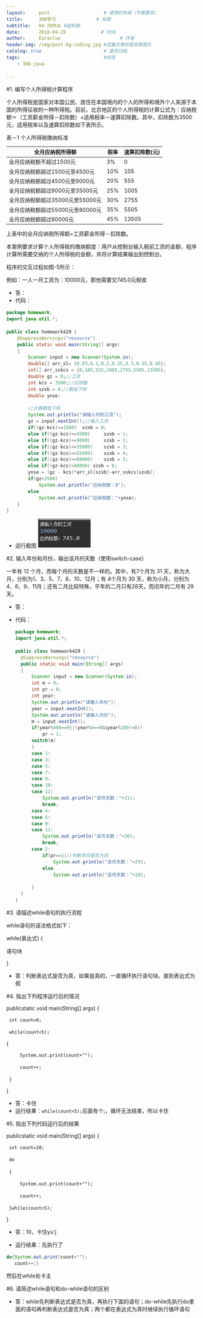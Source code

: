 ```yaml
---
layout:     post                    # 使用的布局（不需要改）
title:      308学习               # 标题 
subtitle:   04-29作业 #副标题
date:       2018-04-29             # 时间
author:     Euraxluo                      # 作者
header-img: /img/post-bg-coding.jpg #这篇文章标题背景图片
catalog: true                       # 是否归档
tags:                               #标签
    - 308-java

---
```


#1. 编写个人所得税计算程序

个人所得税是国家对本国公民、居住在本国境内的个人的所得和境外个人来源于本国的所得征收的一种所得税。目前，北京地区的个人所得税的计算公式为：应纳税额＝（工资薪金所得－扣除数）×适用税率－速算扣除数。其中，扣除数为3500元，适用税率以及速算扣除数如下表所示。

表－1 个人所得税缴纳标准

| **全月应纳税所得额**             | **税率** | **速算扣除数(元)** |
| -------------------------------- | -------- | ------------------ |
| 全月应纳税额不超过1500元         | 3%       | 0                  |
| 全月应纳税额超过1500元至4500元   | 10%      | 105                |
| 全月应纳税额超过4500元至9000元   | 20%      | 555                |
| 全月应纳税额超过9000元至35000元  | 25%      | 1005               |
| 全月应纳税额超过35000元至55000元 | 30%      | 2755               |
| 全月应纳税额超过55000元至80000元 | 35%      | 5505               |
| 全月应纳税额超过80000元          | 45%      | 13505              |

上表中的全月应纳税所得额=工资薪金所得－扣除数。

本案例要求计算个人所得税的缴纳额度：用户从控制台输入税前工资的金额，程序计算所需要交纳的个人所得税的金额，并将计算结果输出到控制台。

程序的交互过程如图-5所示：

例如：一人一月工资为：10000元，那他需要交745.0元税收

+ 答：
+ 代码：
```java
package homework;
import java.util.*;

public class homework429 {
	@SuppressWarnings("resource")
	public static void main(String[] args)
	{
		Scanner input = new Scanner(System.in);
		double[] arr_sl= {0.03,0.1,0.2,0.25,0.3,0.35,0.45};
		int[] arr_sskcs = {0,105,555,1005,2755,5505,13505};
		double gz = 0;//工资
		int kcs = 3500;//扣除数
		int szxb = 0;//数组下标
		double ynse;

		//计算数组下标
		System.out.println("请输入你的工资");
		gz = input.nextInt();//输入工资
		if((gz-kcs)<=1500)	szxb = 0;
		else if((gz-kcs)<=4500)		szxb = 1;
		else if((gz-kcs)<=9000)		szxb = 2;
		else if((gz-kcs)<=35000)	szxb = 3;
		else if((gz-kcs)<=55000)	szxb = 4;
		else if((gz-kcs)<=80000)	szxb = 5;
		else if((gz-kcs)>80000)	szxb = 6;
		ynse = (gz - kcs)*arr_sl[szxb]-arr_sskcs[szxb];
		if(gz<3500)	
			System.out.println("应纳税额：0");
		else
			System.out.println("应纳税额："+ynse);
	}
}

```
+ 运行截图
  ![](../image/2018.4.29.png)


#2. 输入年份和月份，输出该月的天数（使用switch-case）

一年有 12 个月，而每个月的天数是不一样的。其中，有7个月为 31 天，称为大月，分别为1、3、5、7、8、10、12月；有 4个月为 30 天，称为小月，分别为4、6、9、11月；还有二月比较特殊，平年的二月只有28天，而闰年的二月有 29 天。

+ 答：

+ 代码：

  ```java
  package homework;
  import java.util.*;
  
  public class homework429 {
  	@SuppressWarnings("resource")
  	public static void main(String[] args)
  	{
  		Scanner input = new Scanner(System.in);
  		int m = 0;
  		int pr = 0;
  		int year;
  		System.out.println("请输入年份");
  		year = input.nextInt();
  		System.out.println("请输入月份");
  		m = input.nextInt();
  	    if(year%400==0||(year%4==0&&year%100!=0))
  	    	pr = 1;
  		switch(m)
  		{
  		case 1:
  		case 3:
  		case 5:
  		case 7:
  		case 8:
  		case 10:
  		case 12:
  			System.out.println("该月天数："+31);
  			break;
  		case 4:
  		case 6:
  		case 9:
  		case 11:
  			System.out.println("该月天数："+30);
  			break;
  		case 2:
  			if(pr==1)//判断年份是否为闰
  				System.out.println("该月天数："+29);
  			else
  				System.out.println("该月天数："+28);
  
  		}
  	}
  }
  
  ```


#3. 请描述while语句的执行流程

while语句的语法格式如下：

while(表达式) {

   语句块

}

+ 答：判断表达式是否为真，如果是真的，一直循环执行语句块。直到表达式为假


#4. 指出下列程序运行后的情况

 publicstatic void main(String[] args) {

     int count=0;
    
     while(count<5);

{

         System.out.print(count+"");
    
         count++;
    
     }

 }

+ 答：卡住
+ 运行结果：`while(count<5);`后面有个;，循环无法结束，所以卡住

#5. 指出下列代码运行后的结果

 publicstatic void main(String[] args) {

     int count=10;
    
     do
    
     {
    
         System.out.print(count+"");
    
         count++;
    
     }while(count<5);

 }

+ 答：10，卡住yu'j

+ 运行结果：先执行了
```java
do{System.out.print(count+"");
   count++;}
```

  然后在while处卡主

#6. 请简述while语句和do-while语句的区别

+ 答：while先判断表达式是否为真，再执行下面的语句；do-while先执行do里面的语句再判断表达式是否为真；两个都在表达式为真时继续执行循环语句